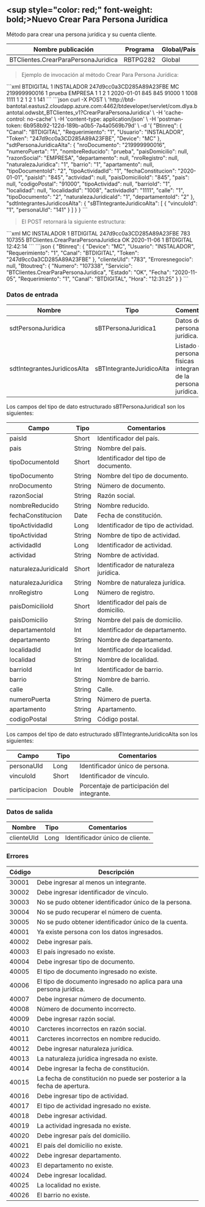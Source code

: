 ## <sup style="color: red;" font-weight: bold;>Nuevo</sup> Crear Para Persona Jurídica

Método para crear una persona jurídica y su cuenta cliente.

| Nombre publicación                  | Programa | Global/País |
| ----------------------------------- | -------- | ----------- |
| BTClientes.CrearParaPersonaJuridica | RBTPG282 | Global      |

> Ejemplo de invocación al método Crear Para Persona Jurídica:

<code-group>
<code-block title="XML" active>
```xml
<soapenv:Envelope xmlns:soapenv="http://schemas.xmlsoap.org/soap/envelope/" xmlns:bts="http://uy.com.dlya.bantotal/BTSOA/">
   <soapenv:Header/>
   <soapenv:Body>
      <bts:BTClientes.CrearParaPersonaJuridica>
         <bts:Btinreq>
            <bts:Canal>BTDIGITAL</bts:Canal>
            <bts:Requerimiento>1</bts:Requerimiento>
            <bts:Usuario>INSTALADOR</bts:Usuario>
            <bts:Token>247d9cc0a3CD285A89A23FBE</bts:Token>
            <bts:Device>MC</bts:Device>
         </bts:Btinreq>
         <bts:sdtPersonaJuridica>
            <bts:nroDocumento>219999990016</bts:nroDocumento>
            <bts:numeroPuerta>1</bts:numeroPuerta>
            <bts:nombreReducido>prueba</bts:nombreReducido>
            <bts:paisDomicilio></bts:paisDomicilio>
            <bts:razonSocial>EMPRESA</bts:razonSocial>
            <bts:departamento></bts:departamento>
            <bts:nroRegistro></bts:nroRegistro>
            <bts:naturalezaJuridica>1</bts:naturalezaJuridica>
            <bts:barrio>1</bts:barrio>
            <bts:apartamento></bts:apartamento>
            <bts:tipoDocumentoId>2</bts:tipoDocumentoId>
            <bts:tipoActividadId>1</bts:tipoActividadId>
            <bts:fechaConstitucion>2020-01-01</bts:fechaConstitucion>
            <bts:paisId>845</bts:paisId>
            <bts:actividad></bts:actividad>
            <bts:paisDomicilioId>845</bts:paisDomicilioId>
            <bts:pais></bts:pais>
            <bts:codigoPostal>91000</bts:codigoPostal>
            <bts:tipoActividad></bts:tipoActividad>
            <bts:barrioId>1</bts:barrioId>
            <bts:localidad></bts:localidad>
            <bts:localidadId>1008</bts:localidadId>
            <bts:actividadId>1111</bts:actividadId>
            <bts:calle>1</bts:calle>
            <bts:tipoDocumento>2</bts:tipoDocumento>
            <bts:naturalezaJuridicaId>1</bts:naturalezaJuridicaId>
            <bts:departamentoId>2</bts:departamentoId>
         </bts:sdtPersonaJuridica>
         <bts:sdtIntegrantesJuridicosAlta>
            <bts:sBTIntegranteJuridicoAlta>
               <bts:vinculoId>1</bts:vinculoId>
               <bts:personaUId>141</bts:personaUId>
            </bts:sBTIntegranteJuridicoAlta>
         </bts:sdtIntegrantesJuridicosAlta>
      </bts:BTClientes.CrearParaPersonaJuridica>
   </soapenv:Body>
</soapenv:Envelope>
```
</code-block>
 
<code-block title="JSON">
```json
curl -X POST \
  'http://btd-bantotal.eastus2.cloudapp.azure.com:4462/btdeveloper/servlet/com.dlya.bantotal.odwsbt_BTClientes_v1?CrearParaPersonaJuridica' \
  -H 'cache-control: no-cache' \
  -H 'content-type: application/json' \
  -H 'postman-token: 6b958b92-122d-189b-a0b5-7a4a0569b79d' \
  -d '{
   "Btinreq": {
   "Canal": "BTDIGITAL",
   "Requerimiento": "1",
   "Usuario": "INSTALADOR",
   "Token": "247d9cc0a3CD285A89A23FBE",
   "Device": "MC"
   },
   "sdtPersonaJuridicaAlta": {
   "nroDocumento": "219999990016",
   "numeroPuerta": "1",
   "nombreReducido": "prueba",
   "paisDomicilio": null,
   "razonSocial": "EMPRESA",
   "departamento": null,
   "nroRegistro": null,
   "naturalezaJuridica": "1",
   "barrio": "1",
   "apartamento": null,
   "tipoDocumentoId": "2",
   "tipoActividadId": "1",
   "fechaConstitucion": "2020-01-01",
   "paisId": "845",
   "actividad": null,
   "paisDomicilioId": "845",
   "pais": null,
   "codigoPostal": "91000",
   "tipoActividad": null,
   "barrioId": "1",
   "localidad": null,
   "localidadId": "1008",
   "actividadId": "1111",
   "calle": "1",
   "tipoDocumento": "2",
   "naturalezaJuridicaId": "1",
   "departamentoId": "2"
   },
   "sdtIntegrantesJuridicosAlta": {
   "sBTIntegranteJuridicoAlta": [
      {
         "vinculoId": "1",
         "personaUId": "141"
         }
   ]
   }
}
```
</code-block>
</code-group>
 
> El POST retornará la siguiente estructura:
 
<code-group>
<code-block title="XML" active>
```xml
<SOAP-ENV:Envelope xmlns:SOAP-ENV="http://schemas.xmlsoap.org/soap/envelope/" xmlns:xsd="http://www.w3.org/2001/XMLSchema" xmlns:SOAP-ENC="http://schemas.xmlsoap.org/soap/encoding/" xmlns:xsi="http://www.w3.org/2001/XMLSchema-instance">
   <SOAP-ENV:Body>
      <BTClientes.CrearParaPersonaJuridicaResponse xmlns="http://uy.com.dlya.bantotal/BTSOA/">
         <Btinreq>
            <Device>MC</Device>
            <Usuario>INSTALADOR</Usuario>
            <Requerimiento>1</Requerimiento>
            <Canal>BTDIGITAL</Canal>
            <Token>247d9cc0a3CD285A89A23FBE</Token>
         </Btinreq>
         <clienteUId>783</clienteUId>
         <Erroresnegocio></Erroresnegocio>
         <Btoutreq>
            <Numero>107355</Numero>
            <Servicio>BTClientes.CrearParaPersonaJuridica</Servicio>
            <Estado>OK</Estado>
            <Fecha>2020-11-06</Fecha>
            <Requerimiento>1</Requerimiento>
            <Canal>BTDIGITAL</Canal>
            <Hora>12:42:14</Hora>
         </Btoutreq>
      </BTClientes.CrearParaPersonaJuridicaResponse>
   </SOAP-ENV:Body>
</SOAP-ENV:Envelope>
```
</code-block>
 
<code-block title="JSON">
```json
 {
	 "Btinreq": {
		"Device": "MC",
		"Usuario": "INSTALADOR",
		"Requerimiento": "1",
		"Canal": "BTDIGITAL",
		"Token": "247d9cc0a3CD285A89A23FBE"
	 },
	 "clienteUId": "783",
	 "Erroresnegocio": null,
	 "Btoutreq": {
		"Numero": "107338",
		"Servicio": "BTClientes.CrearParaPersonaJuridica",
		"Estado": "OK",
		"Fecha": "2020-11-05",
		"Requerimiento": "1",
		"Canal": "BTDIGITAL",
		"Hora": "12:31:25"
	 }
 }
```
</code-block>
</code-group>
 
### Datos de entrada
 
Nombre | Tipo | Comentarios
--------- | ----------- | -----------
sdtPersonaJuridica | sBTPersonaJuridica1 | Datos de la persona jurídica.
sdtIntegrantesJuridicosAlta | sBTIntegranteJuridicoAlta | Listado de personas físicas integrantes de la persona jurídica.

Los campos del tipo de dato estructurado sBTPersonaJuridica1 son los siguientes:

| Campo                | Tipo   | Comentarios                           |
| -------------------- | ------ | ------------------------------------- |
| paisId               | Short  | Identificador del país.               |
| pais                 | String | Nombre del país.                      |
| tipoDocumentoId      | Short  | Identificador del tipo de documento.  |
| tipoDocumento        | String | Nombre del tipo de documento.         |
| nroDocumento         | String | Número de documento.                  |
| razonSocial          | String | Razón social.                         |
| nombreReducido       | String | Nombre reducido.                      |
| fechaConstitucion    | Date   | Fecha de constitución.                |
| tipoActividadId      | Long   | Identificador de tipo de actividad.   |
| tipoActividad        | String | Nombre de tipo de actividad.          |
| actividadId          | Long   | Identificador de actividad.           |
| actividad            | String | Nombre de actividad.                  |
| naturalezaJuridicaId | Short  | Identificador de naturaleza jurídica. |
| naturalezaJuridica   | String | Nombre de naturaleza jurídica.        |
| nroRegistro          | Long   | Número de registro.                   |
| paisDomicilioId      | Short  | Identificador del país de domicilio.  |
| paisDomicilio        | String | Nombre del país de domicilio.         |
| departamentoId       | Int    | Identificador de departamento.        |
| departamento         | String | Nombre de departamento.               |
| localidadId          | Int    | Identificador de localidad.           |
| localidad            | String | Nombre de localidad.                  |
| barrioId             | Int    | Identificador de barrio.              |
| barrio               | String | Nombre de barrio.                     |
| calle                | String | Calle.                                |
| numeroPuerta         | String | Número de puerta.                     |
| apartamento          | String | Apartamento.                          |
| codigoPostal         | String | Código postal.                        |

Los campos del tipo de dato estructurado sBTIntegranteJuridicoAlta son los siguientes:

| Campo         | Tipo   | Comentarios                                 |
| ------------- | ------ | ------------------------------------------- |
| personaUId    | Long   | Identificador único de persona.             |
| vinculoId     | Short  | Identificador de vínculo.                   |
| participacion | Double | Porcentaje de participación del integrante. |

### Datos de salida

| Nombre     | Tipo | Comentarios                     |
| ---------- | ---- | ------------------------------- |
| clienteUId | Long | Identificador único de cliente. |

### Errores

| Código | Descripción                                                             |
| ------ | ----------------------------------------------------------------------- |
| 30001  | Debe ingresar al menos un integrante.                                   |
| 30002  | Debe ingresar identificador de vínculo.                                 |
| 30003  | No se pudo obtener identificador único de la persona.                   |
| 30004  | No se pudo recuperar el número de cuenta.                               |
| 30005  | No se pudo obtener identificador único de la cuenta.                    |
| 40001  | Ya existe persona con los datos ingresados.                             |
| 40002  | Debe ingresar país.                                                     |
| 40003  | El país ingresado no existe.                                            |
| 40004  | Debe ingresar tipo de documento.                                        |
| 40005  | El tipo de documento ingresado no existe.                               |
| 40006  | El tipo de documento ingresado no aplica para una persona jurídica.     |
| 40007  | Debe ingresar número de documento.                                      |
| 40008  | Número de documento incorrecto.                                         |
| 40009  | Debe ingresar razón social.                                             |
| 40010  | Carcteres incorrectos en razón social.                                  |
| 40011  | Carcteres incorrectos en nombre reducido.                               |
| 40012  | Debe ingresar naturaleza jurídica.                                      |
| 40013  | La naturaleza jurídica ingresada no existe.                             |
| 40014  | Debe ingresar la fecha de constitución.                                 |
| 40015  | La fecha de constitución no puede ser posterior a la fecha de apertura. |
| 40016  | Debe ingresar tipo de actividad.                                        |
| 40017  | El tipo de actividad ingresado no existe.                               |
| 40018  | Debe ingresar actividad.                                                |
| 40019  | La actividad ingresada no existe.                                       |
| 40020  | Debe ingresar país del domicilio.                                       |
| 40021  | El país del domicilio no existe.                                        |
| 40022  | Debe ingresar departamento.                                             |
| 40023  | El departamento no existe.                                              |
| 40024  | Debe ingresar localidad.                                                |
| 40025  | La localidad no existe.                                                 |
| 40026  | El barrio no existe.                                                    |
